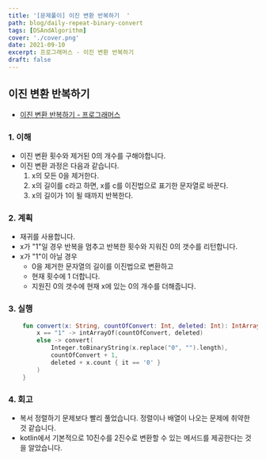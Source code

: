 ```yaml
---
title: '[문제풀이] 이진 변환 반복하기  '
path: blog/daily-repeat-binary-convert
tags: [DSAndAlgorithm]
cover: './cover.png'
date: 2021-09-10
excerpt: 프로그래머스 - 이진 변환 반복하기
draft: false
---
```


## 이진 변환 반복하기

- [이진 변환 반복하기 - 프로그래머스](https://programmers.co.kr/learn/courses/30/lessons/70129)

### 1. 이해

- 이진 변환 횟수와 제거된 0의 개수를 구해야합니다.
- 이진 변환 과정은 다음과 같습니다.
  1. x의 모든 0을 제거한다.
  2. x의 길이를 c라고 하면, x를 c를 이진법으로 표기한 문자열로 바꾼다.
  3. x의 길이가 1이 될 때까지 반복한다.

### 2. 계획

- 재귀를 사용합니다.
- x가 "1"일 경우 반복을 멈추고 반복한 횟수와 지워진 0의 갯수를 리턴합니다.
- x가 "1"이 아닐 경우
  - 0을 제거한 문자열의 길이를 이진법으로 변환하고
  - 현재 횟수에 1 더합니다.
  - 지원진 0의 갯수에 현재 x에 있는 0의 개수를 더해줍니다.

### 3. 실행

```kotlin
    fun convert(x: String, countOfConvert: Int, deleted: Int): IntArray = when {
        x == "1" -> intArrayOf(countOfConvert, deleted)
        else -> convert(
            Integer.toBinaryString(x.replace("0", "").length),
            countOfConvert + 1,
            deleted + x.count { it == '0' }
        )
    }
```

### 4. 회고

- 복서 정렬하기 문제보다 빨리 풀었습니다. 정렬이나 배열이 나오는 문제에 취약한 것 같습니다.
- kotlin에서 기본적으로 10진수를 2진수로 변환할 수 있는 메서드를 제공한다는 것을 알았습니다.
